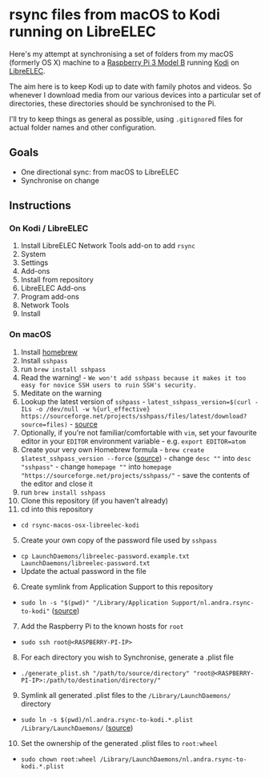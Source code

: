 rsync files from macOS to Kodi running on LibreELEC
===================================================

Here's my attempt at synchronising a set of folders from my macOS (formerly OS X)
machine to a [Raspberry Pi 3 Model B](https://www.raspberrypi.org/products/raspberry-pi-3-model-b/)
running [Kodi](https://kodi.tv) on [LibreELEC](https://libreelec.tv).

The aim here is to keep Kodi up to date with family photos and videos. So
whenever I download media from our various devices into a particular set of
directories, these directories should be synchronised to the Pi.

I'll try to keep things as general as possible, using `.gitignore`d files for
actual folder names and other configuration.

## Goals

- One directional sync: from macOS to LibreELEC
- Synchronise on change

## Instructions

### On Kodi / LibreELEC

1. Install LibreELEC Network Tools add-on to add `rsync`
  1. System
  2. Settings
  3. Add-ons
  4. Install from repository
  5. LibreELEC Add-ons
  6. Program add-ons
  7. Network Tools
  8. Install

### On macOS

1. Install [homebrew]
2. Install `sshpass`
  1. run `brew install sshpass`
  2. Read the warning!
    - `We won't add sshpass because it makes it too easy for novice SSH users to ruin SSH's security.`
  3. Meditate on the warning
  4. Lookup the latest version of `sshpass`
    - `latest_sshpass_version=$(curl -ILs -o /dev/null -w %{url_effective} https://sourceforge.net/projects/sshpass/files/latest/download?source=files)`
    - [source][get_redirect_url]
  5. Optionally, if you're not familiar/comfortable with `vim`, set your favourite editor in your `EDITOR` environment variable
    - e.g. `export EDITOR=atom`
  6. Create your very own Homebrew formula
    - `brew create $latest_sshpass_version --force` ([source][create_formula])
    - change `desc ""` into `desc "sshpass"`
    - change `homepage ""` into `homepage "https://sourceforge.net/projects/sshpass/"`
    - save the contents of the editor and close it
  7. run `brew install sshpass`
3. Clone this repository (if you haven't already)
4. cd into this repository
  - `cd rsync-macos-osx-libreelec-kodi`
5. Create your own copy of the password file used by `sshpass`
  - `cp LaunchDaemons/libreelec-password.example.txt LaunchDaemons/libreelec-password.txt`
  - Update the actual password in the file
6. Create symlink from Application Support to this repository
  - `sudo ln -s "$(pwd)" "/Library/Application Support/nl.andra.rsync-to-kodi"` ([source][symlink_current])
7. Add the Raspberry Pi to the known hosts for `root`
  - `sudo ssh root@<RASPBERRY-PI-IP>`
8. For each directory you wish to Synchronise, generate a .plist file
  - `./generate_plist.sh "/path/to/source/directory" "root@<RASPBERRY-PI-IP>:/path/to/destination/directory/"`
9. Symlink all generated .plist files to the `/Library/LaunchDaemons/` directory
  - `sudo ln -s $(pwd)/nl.andra.rsync-to-kodi.*.plist /Library/LaunchDaemons/` ([source][symlink_multiple])
10. Set the ownership of the generated .plist files to `root:wheel`
  - `sudo chown root:wheel /Library/LaunchDaemons/nl.andra.rsync-to-kodi.*.plist`

[homebrew]:             https://brew.sh
[get_redirect_url]:     http://stackoverflow.com/a/3077316
[create_formula]:       https://gist.github.com/arunoda/7790979#gistcomment-1756013
[symlink_current]:      https://unix.stackexchange.com/a/147796
[symlink_multiple]:     https://superuser.com/a/633610
